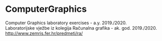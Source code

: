 # ComputerGraphics
Computer Graphics laboratory exercises - a.y. 2019./2020.\
Laboratorijske vježbe iz kolegija Računalna grafika - ak. god. 2019./2020.\
http://www.zemris.fer.hr/predmeti/ra/
